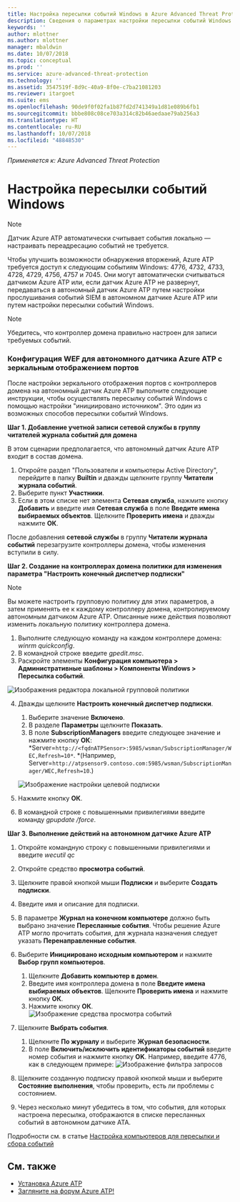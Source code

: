 ```yaml
---
title: Настройка пересылки событий Windows в Azure Advanced Threat Protection | Документы Майкрософт
description: Сведения о параметрах настройки пересылки событий Windows в Azure ATP
keywords: ''
author: mlottner
ms.author: mlottner
manager: mbaldwin
ms.date: 10/07/2018
ms.topic: conceptual
ms.prod: ''
ms.service: azure-advanced-threat-protection
ms.technology: ''
ms.assetid: 3547519f-8d9c-40a9-8f0e-c7ba21081203
ms.reviewer: itargoet
ms.suite: ems
ms.openlocfilehash: 90de9f0f02fa1b87fd2d741349a1d81e089b6fb1
ms.sourcegitcommit: bbbe808c08ce703a314c82b46aedaae79ab256a3
ms.translationtype: HT
ms.contentlocale: ru-RU
ms.lasthandoff: 10/07/2018
ms.locfileid: "48848530"
---
```

*Применяется к: Azure Advanced Threat Protection*



# <a name="configuring-windows-event-forwarding"></a>Настройка пересылки событий Windows

> [!NOTE]
> Датчик Azure ATP автоматически считывает события локально — настраивать переадресацию событий не требуется.


Чтобы улучшить возможности обнаружения вторжений, Azure ATP требуется доступ к следующим событиям Windows: 4776, 4732, 4733, 4728, 4729, 4756, 4757 и 7045. Они могут автоматически считываться датчиком Azure ATP или, если датчик Azure ATP не развернут, передаваться в автономный датчик Azure ATP путем настройки прослушивания событий SIEM в автономном датчике Azure ATP или путем настройки пересылки событий Windows.

> [!NOTE]
> Убедитесь, что контроллер домена правильно настроен для записи требуемых событий.

### <a name="wef-configuration-for-azure-atp-standalone-sensors-with-port-mirroring"></a>Конфигурация WEF для автономного датчика Azure ATP с зеркальным отображением портов

После настройки зеркального отображения портов с контроллеров домена на автономный датчик Azure ATP выполните следующие инструкции, чтобы осуществлять пересылку событий Windows с помощью настройки "инициировано источником". Это один из возможных способов пересылки событий Windows. 

**Шаг 1. Добавление учетной записи сетевой службы в группу читателей журнала событий для домена** 

В этом сценарии предполагается, что автономный датчик Azure ATP входит в состав домена.

1.  Откройте раздел "Пользователи и компьютеры Active Directory", перейдите в папку **Builtin** и дважды щелкните группу **Читатели журнала событий**. 
2.  Выберите пункт **Участники**.
3.  Если в этом списке нет элемента **Сетевая служба**, нажмите кнопку **Добавить** и введите имя **Сетевая служба** в поле **Введите имена выбираемых объектов**. Щелкните **Проверить имена** и дважды нажмите **ОК**. 

После добавления **сетевой службы** в группу **Читатели журнала событий** перезагрузите контроллеры домена, чтобы изменения вступили в силу.

**Шаг 2. Создание на контроллерах домена политики для изменения параметра "Настроить конечный диспетчер подписки"** 
> [!Note] 
> Вы можете настроить групповую политику для этих параметров, а затем применять ее к каждому контроллеру домена, контролируемому автономным датчиком Azure ATP. Описанные ниже действия позволяют изменить локальную политику контроллера домена.     

1.  Выполните следующую команду на каждом контроллере домена: *winrm quickconfig*.
2.  В командной строке введите *gpedit.msc*.
3.  Раскройте элементы **Конфигурация компьютера > Административные шаблоны > Компоненты Windows > Пересылка событий**.

 ![Изображения редактора локальной групповой политики](media/wef%201%20local%20group%20policy%20editor.png)

4.  Дважды щелкните **Настроить конечный диспетчер подписки**.
   
    1.  Выберите значение **Включено**.
    2.  В разделе **Параметры** щелкните **Показать**.
    3.  В поле **SubscriptionManagers** введите следующее значение и нажмите кнопку **ОК**: *Server=`http://<fqdnATPSensor>:5985/wsman/SubscriptionManager/WEC,Refresh=10*`. *(Например, Server=`http://atpsensor9.contoso.com:5985/wsman/SubscriptionManager/WEC,Refresh=10`.)
    
    ![Изображение настройки целевой подписки](media/wef%202%20config%20target%20sub%20manager.png)
    
5.  Нажмите кнопку **ОК**.
6.  В командной строке с повышенными привилегиями введите команду *gpupdate /force*. 

**Шаг 3. Выполнение действий на автономном датчике Azure ATP** 

1.  Откройте командную строку с повышенными привилегиями и введите *wecutil qc*
2.  Откройте средство **просмотра событий**. 
3.  Щелкните правой кнопкой мыши **Подписки** и выберите **Создать подписки**. 

   1.   Введите имя и описание для подписки. 
   2.   В параметре **Журнал на конечном компьютере** должно быть выбрано значение **Пересланные события**. Чтобы решение Azure ATP могло прочитать события, для журнала назначения следует указать **Перенаправленные события**. 
   3.   Выберите **Инициировано исходным компьютером** и нажмите **Выбор групп компьютеров**.
        1.  Щелкните **Добавить компьютер в домен**.
        2.  Введите имя контроллера домена в поле **Введите имена выбираемых объектов**. Щелкните **Проверить имена** и нажмите кнопку **ОК**. 
        3.  Нажмите кнопку **ОК**.
        ![Изображение средства просмотра событий](media/wef3%20event%20viewer.png)     
   4.   Щелкните **Выбрать события**.
        1. Щелкните **По журналу** и выберите **Журнал безопасности**.
        2. В поле **Включить/исключить идентификаторы событий** введите номер события и нажмите кнопку **OK**. Например, введите 4776, как в следующем примере: ![Изображение фильтра запросов](media/wef-4-query-filter.png)
   5.   Щелкните созданную подписку правой кнопкой мыши и выберите **Состояние выполнения**, чтобы проверить, есть ли проблемы с состоянием. 
   6.   Через несколько минут убедитесь в том, что события, для которых настроена пересылка, отображаются в списке пересланных событий в автономном датчике ATA.


Подробности см. в статье [Настройка компьютеров для пересылки и сбора событий](https://technet.microsoft.com/library/cc748890)

## <a name="see-also"></a>См. также

- [Установка Azure ATP](install-atp-step1.md)
- [Загляните на форум Azure ATP!](https://aka.ms/azureatpcommunity)
